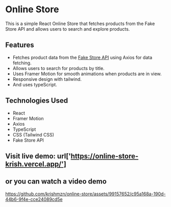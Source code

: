 # Online Store

This is a simple React Online Store that fetches products from the Fake Store API and allows users to search and explore products.


## Features

- Fetches product data from the [Fake Store API](https://fakestoreapi.com/) using Axios for data fetching.
- Allows users to search for products by title.
- Uses Framer Motion for smooth animations when products are in view.
- Responsive design with tailwind.
- And uses typeScript.

## Technologies Used

- React
- Framer Motion
- Axios
- TypeScript
- CSS (Tailwind CSS)
- Fake Store API

## Visit live demo: url['https://online-store-krish.vercel.app/']

## or you can watch a video demo


https://github.com/krishmzn/online-store/assets/99157652/c95a168a-190d-44b6-9f4e-cce24089cd5e

